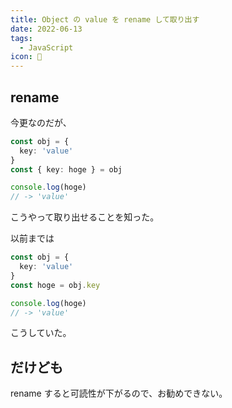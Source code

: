 ```yaml
---
title: Object の value を rename して取り出す
date: 2022-06-13
tags:
  - JavaScript
icon: 💼
---
```

## rename

今更なのだが、

```ts
const obj = {
  key: 'value'
}
const { key: hoge } = obj

console.log(hoge)
// -> 'value'
```

こうやって取り出せることを知った。


以前までは

```ts
const obj = {
  key: 'value'
}
const hoge = obj.key

console.log(hoge)
// -> 'value'
```

こうしていた。

## だけども

rename すると可読性が下がるので、お勧めできない。
